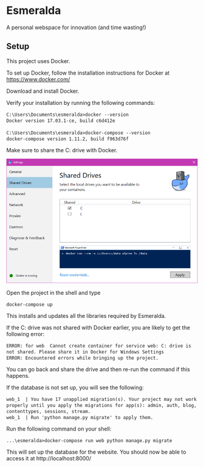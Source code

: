 Esmeralda
===========

A personal webspace for innovation (and time wasting!)

## Setup

This project uses Docker.

To set up Docker, follow the installation instructions for Docker at https://www.docker.com/

Download and install Docker.

Verify your installation by running the following commands:

````
C:\Users\Documents\esmeralda>docker --version
Docker version 17.03.1-ce, build c6d412e

C:\Users\Documents\esmeralda>docker-compose --version
docker-compose version 1.11.2, build f963d76f
````

Make sure to share the C: drive with Docker.

![sharefiles](images/sharefiles.png)

Open the project in the shell and type

````
docker-compose up
````

This installs and updates all the libraries required by Esmeralda.

If the C: drive was not shared with Docker earlier, you are likely to get the following error:

````
ERROR: for web  Cannot create container for service web: C: drive is not shared. Please share it in Docker for Windows Settings
ERROR: Encountered errors while bringing up the project.
````

You can go back and share the drive and then re-run the command if this happens.

If the database is not set up, you will see the following:

````
web_1  | You have 17 unapplied migration(s). Your project may not work properly until you apply the migrations for app(s): admin, auth, blog, contenttypes, sessions, stream.
web_1  | Run 'python manage.py migrate' to apply them.
````

Run the following command on your shell:

````
...\esmeralda>docker-compose run web python manage.py migrate
````

This will set up the database for the website. You should now be able to access it at http://localhost:8000/

